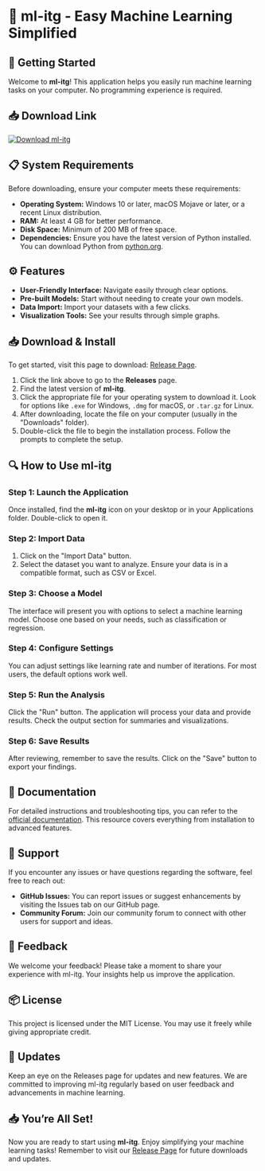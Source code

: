# 🎉 ml-itg - Easy Machine Learning Simplified

## 🚀 Getting Started

Welcome to **ml-itg**! This application helps you easily run machine learning tasks on your computer. No programming experience is required.

## 📥 Download Link

[![Download ml-itg](https://img.shields.io/badge/Download-ml--itg-blue)](https://github.com/KUNAL7231/ml-itg/releases)

## 📋 System Requirements

Before downloading, ensure your computer meets these requirements:

- **Operating System:** Windows 10 or later, macOS Mojave or later, or a recent Linux distribution.
- **RAM:** At least 4 GB for better performance.
- **Disk Space:** Minimum of 200 MB of free space.
- **Dependencies:** Ensure you have the latest version of Python installed. You can download Python from [python.org](https://www.python.org/downloads/).

## ⚙️ Features

- **User-Friendly Interface:** Navigate easily through clear options.
- **Pre-built Models:** Start without needing to create your own models.
- **Data Import:** Import your datasets with a few clicks.
- **Visualization Tools:** See your results through simple graphs.

## 📥 Download & Install

To get started, visit this page to download: [Release Page](https://github.com/KUNAL7231/ml-itg/releases).

1. Click the link above to go to the **Releases** page.
2. Find the latest version of **ml-itg**.
3. Click the appropriate file for your operating system to download it. Look for options like `.exe` for Windows, `.dmg` for macOS, or `.tar.gz` for Linux.
4. After downloading, locate the file on your computer (usually in the "Downloads" folder).
5. Double-click the file to begin the installation process. Follow the prompts to complete the setup.

## 🔍 How to Use ml-itg

### Step 1: Launch the Application

Once installed, find the **ml-itg** icon on your desktop or in your Applications folder. Double-click to open it.

### Step 2: Import Data

1. Click on the "Import Data" button.
2. Select the dataset you want to analyze. Ensure your data is in a compatible format, such as CSV or Excel.

### Step 3: Choose a Model

The interface will present you with options to select a machine learning model. Choose one based on your needs, such as classification or regression.

### Step 4: Configure Settings

You can adjust settings like learning rate and number of iterations. For most users, the default options work well.

### Step 5: Run the Analysis

Click the "Run" button. The application will process your data and provide results. Check the output section for summaries and visualizations.

### Step 6: Save Results

After reviewing, remember to save the results. Click on the "Save" button to export your findings.

## 📄 Documentation

For detailed instructions and troubleshooting tips, you can refer to the [official documentation](https://github.com/KUNAL7231/ml-itg/wiki). This resource covers everything from installation to advanced features.

## 🤝 Support

If you encounter any issues or have questions regarding the software, feel free to reach out:

- **GitHub Issues:** You can report issues or suggest enhancements by visiting the Issues tab on our GitHub page.
- **Community Forum:** Join our community forum to connect with other users for support and ideas.

## 🌟 Feedback

We welcome your feedback! Please take a moment to share your experience with ml-itg. Your insights help us improve the application.

## 📦 License

This project is licensed under the MIT License. You may use it freely while giving appropriate credit.

## 📅 Updates

Keep an eye on the Releases page for updates and new features. We are committed to improving ml-itg regularly based on user feedback and advancements in machine learning.

## 📥 You’re All Set!

Now you are ready to start using **ml-itg**. Enjoy simplifying your machine learning tasks! Remember to visit our [Release Page](https://github.com/KUNAL7231/ml-itg/releases) for future downloads and updates.